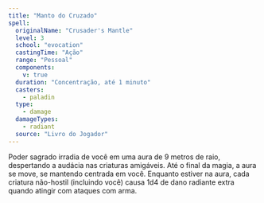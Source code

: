 ```yaml
---
title: "Manto do Cruzado"
spell:
  originalName: "Crusader's Mantle"
  level: 3
  school: "evocation"
  castingTime: "Ação"
  range: "Pessoal"
  components:
    v: true
  duration: "Concentração, até 1 minuto"
  casters:
    - paladin
  type:
    - damage
  damageTypes:
    - radiant
  source: "Livro do Jogador"
---
```


Poder sagrado irradia de você em uma aura de 9 metros de raio, despertando a audácia nas criaturas amigáveis. Até o final da magia, a aura se move, se mantendo centrada em você. Enquanto estiver na aura, cada criatura não-hostil (incluindo você) causa 1d4 de dano radiante extra quando atingir com ataques com arma.
